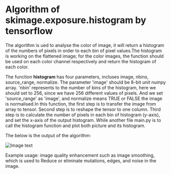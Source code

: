 # Algorithm of skimage.exposure.histogram by tensorflow

The algorithm is ued to analyse the color of image, it will return a histogram of the numbers of pixels in order to each bin of pixel values.The histogram is working on the flattened image; for the color images, the function should be used on each color channel respectively and return the histogram of each color.

The function **histogram** has four parameters, incluses image, nbins, source_range, normalize. The parameter 'image' should be 8-bit unit numpy array. 'nbin' represents to the number of bins of the histogram, here we should set to 256, since we have 256 different values of pixels. And we set 'source_range' as 'image', and normalize means TRUE or FALSE the image is normalised.In this function, the first step is to transfer the image from array to tensor. Second step is to reshape the tensor to one column. Third step is to calculate the number of pixels in each bin of histogram (y-axis), and set the x-axis of the output histogram. While another file main.py is to call the histogram function and plot both picture and its histogram.

The below is the output of the algorithm:

![Image text](https://github.com/QijiangYao/PatternFlow/raw/topic-algorithms/image/output.PNG)

Example usage: image quality enhancement such as image smoothing, which is used to Reduce or eliminate mutations, edges, and noise in the image.
